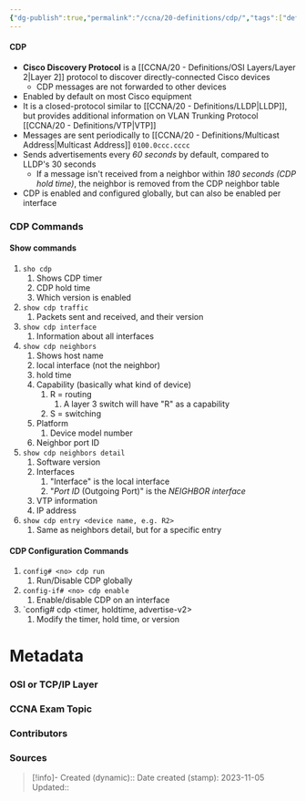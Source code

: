 ```yaml
---
{"dg-publish":true,"permalink":"/ccna/20-definitions/cdp/","tags":["defs_ccna"]}
---
```


#### CDP
- **Cisco Discovery Protocol** is a [[CCNA/20 - Definitions/OSI Layers/Layer 2\|Layer 2]] protocol to discover directly-connected Cisco devices
	- CDP messages are not forwarded to other devices
- Enabled by default on most Cisco equipment
- It is a closed-protocol similar to [[CCNA/20 - Definitions/LLDP\|LLDP]], but provides additional information on VLAN Trunking Protocol [[CCNA/20 - Definitions/VTP\|VTP]]
- Messages are sent periodically to [[CCNA/20 - Definitions/Multicast Address\|Multicast Address]] `0100.0ccc.cccc`
- Sends advertisements every *60 seconds* by default, compared to LLDP's 30 seconds
	- If a message isn't received from a neighbor within *180 seconds (CDP hold time)*, the neighbor is removed from the CDP neighbor table
- CDP is enabled and configured globally, but can also be enabled per interface

### CDP Commands
#### Show commands
1. `sho cdp`
	1. Shows CDP timer
	2. CDP hold time
	3. Which version is enabled
2. `show cdp traffic`
	1. Packets sent and received, and their version
3. `show cdp interface`
	1. Information about all interfaces
4. `show cdp neighbors`
	1. Shows host name
	2. local interface (not the neighbor)
	3. hold time
	4. Capability (basically what kind of device)
		1. R = routing
			1. A layer 3 switch will have "R" as a capability
		2. S = switching
	5. Platform
		1. Device model number
	6. Neighbor port ID
5. `show cdp neighbors detail`
	1. Software version
	2. Interfaces
		1. "Interface" is the local interface
		2. "*Port ID* (Outgoing Port)" is the *NEIGHBOR interface*
	3. VTP information
	4. IP address
6. `show cdp entry <device name, e.g. R2>`
	1. Same as neighbors detail, but for a specific entry

#### CDP Configuration Commands
1. `config# <no> cdp run`
	1. Run/Disable CDP globally
2. `config-if# <no> cdp enable`
	1. Enable/disable CDP on an interface
3. `config# cdp <timer, holdtime, advertise-v2>
	1. Modify the timer, hold time, or version




# Metadata
### OSI or TCP/IP Layer

### CCNA Exam Topic

### Contributors

### Sources



> [!info]- Created (dynamic):: 
> Date created (stamp): 2023-11-05
> Updated:: 


